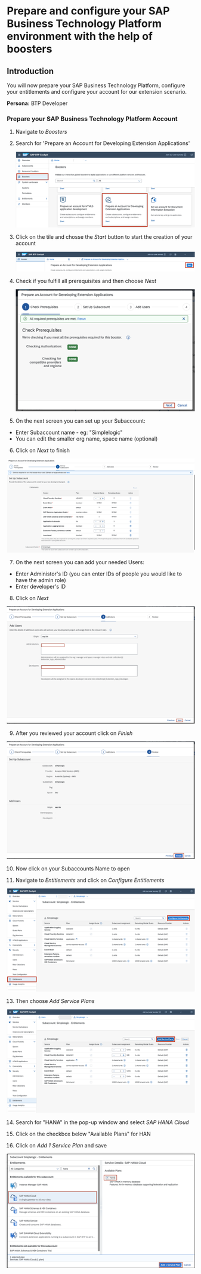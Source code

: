 # Prepare and configure your SAP Business Technology Platform environment with the help of boosters

## Introduction

You will now prepare your SAP Business Technology Platform, configure your entitlements and configure your account for our extension scenario.

**Persona:** BTP Developer

### Prepare your SAP Business Technology Platform Account

1. Navigate to *Boosters* 
2. Search for 'Prepare an Account for Developing Extension Applications'


   ![Search Booster](./images/booster1.png)

3. Click on the tile and chosse the *Start* button to start the creation of your account

   ![Start Booster](./images/booster2.png)


4. Check if you fulfill all prerequisites and then choose *Next*

   ![Check Booster](./images/booster3.png)
   
   
5. On the next screen you can set up your Subaccount: 

 - Enter Subaccount name - eg: "Simplelogic"
 - You can edit the smaller org name, space name (optional)
6. Click on *Next* to finish

  ![Enter name](./images/booster4.png)

7. On the next screen you can add your needed Users:
 - Enter Administor's ID (you can enter IDs of people you would like to have the admin role)
 - Enter developer's ID
8. Click on *Next*

 ![Add Users](./images/booster5.png)


9. After you reviewed your account click on *Finish* 

![Review Account](./images/booster6.png)

10. Now click on your Subaccounts Name to open 

12. Navigate to *Entitlements* and click on *Configure Entitlements* 

 ![Configure Entitlements](./images/booster7.png)

13. Then choose *Add Service Plans*

![Add Service Plans](./images/booster8.png)

14. Search for "HANA" in the pop-up window and select *SAP HANA Cloud*

15. Click on the checkbox below "Available Plans" for HAN

16. Click on *Add 1 Service Plan* and save

![Add Service Plan](./images/booster9.png)

